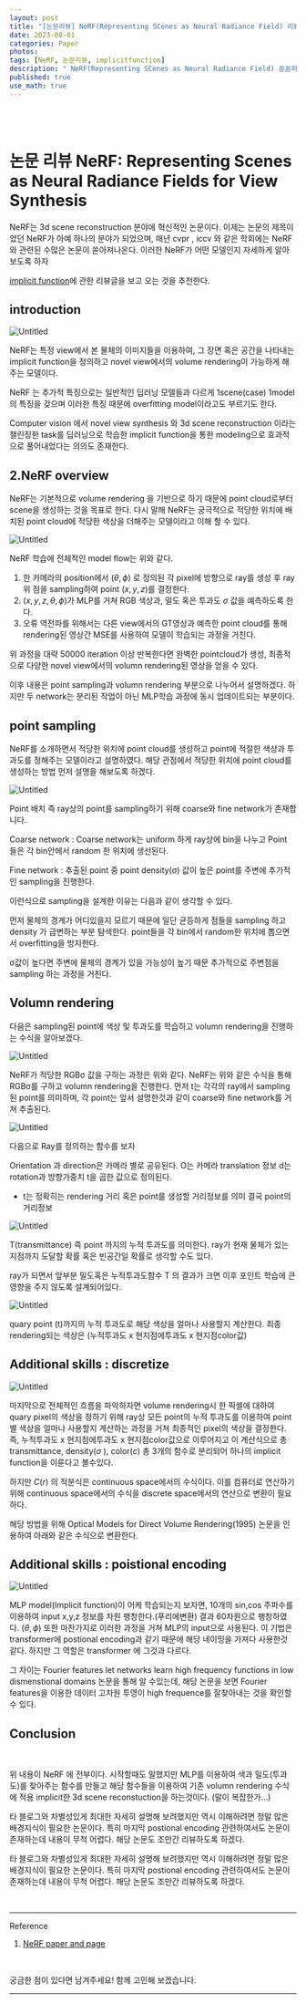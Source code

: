 ```yaml
---
layout: post
title: "[논문리뷰] NeRF(Representing SCenes as Neural Radiance Field) 리뷰"
date: 2023-08-01
categories: Paper
photos: 
tags: [NeRF, 논문리뷰, implicitfunction] 
description: " NeRF(Representing SCenes as Neural Radiance Field) 꼼꼼히 리뷰하며 논문 읽는 능력을 길러보자"
published: true
use_math: true
---
```


<br/>

<br/>



# 논문 리뷰 NeRF: Representing Scenes as Neural Radiance Fields for View Synthesis

NeRF는 3d scene reconstruction 분야에 혁신적인 논문이다. 이제는 논문의 제목이었던 NeRF가 아예 하나의 분야가 되었으며, 매년 cvpr , iccv 와 같은 학회에는 NeRF와 관련된 수많은 논문이 쏟아져나온다. 이러한 NeRF가 어떤 모델인지 자세하게 알아 보도록 하자

[implicit function](https://donguk071.github.io/liif/%EB%85%BC%EB%AC%B8%EB%A6%AC%EB%B7%B0/2023/04/16/implicit/)에 관한 리뷰글을 보고 오는 것을 추천한다. 


## introduction

![Untitled](/assets/post_images/NeRF/Untitled.png)

NeRF는 특정 view에서 본 물체의 이미지들을 이용하여, 그 장면 혹은 공간을 나타내는 implicit function을 정의하고 novel view에서의 volume rendering이 가능하게 해주는 모델이다.

NeRF 는 추가적 특징으로는 일반적인 딥러닝 모델들과 다르게 1scene(case) 1model의 특징을 갖으며 이러한 특징 때문에 overfitting model이라고도 부르기도 한다.

Computer vision 에서 novel view synthesis 와 3d scene reconstruction 이라는 챌린징한 task를 딥러닝으로 학습한 implicit function을 통한 modeling으로 효과적으로 풀어내었다는 의의도 존재한다.

## 2.NeRF overview

NeRF는 기본적으로 volume rendering 을 기반으로 하기 때문에 point cloud로부터 scene을 생성하는 것을 목표로 한다. 다시 말해 NeRF는 궁극적으로 적당한 위치에 배치된 point cloud에  적당한 색상을 더해주는 모델이라고 이해 할 수 있다.

![Untitled](/assets/post_images/NeRF/Untitled%201.png)

NeRF 학습에 전체적인 model flow는 위와 같다. 

1. 한 카메라의 position에서 $(\theta,\phi)$ 로 정의된 각 pixel에 방향으로 ray를 생성 후 ray 위 점을 sampling하여 point $(x,y,z)$를 결정한다. 
2. $(x,y,z,\theta,\phi)$가 MLP를 거쳐 RGB 색상과, 밀도 혹은 투과도 $\sigma$ 값을 예측하도록 한다. 
3. 오류 역전파를 위해서는 다른 view에서의 GT영상과 예측한 point cloud를 통해 rendering된 영상간 MSE를 사용하여 모델이 학습되는 과정을 거친다.

위 과정을 대략 50000 iteration 이상 반복한다면 완벽한 pointcloud가 생성, 최종적으로 다양한 novel view에서의 volumn rendering된 영상을 얻을 수 있다.

이후 내용은 point sampling과 volumn rendering 부분으로 나누어서 설명하겠다. 하지만 두 network는 분리된 작업이 아닌 MLP학습 과정에 동시 업데이트되는 부분이다.

## point sampling

NeRF를 소개하면서 적당한 위치에 point cloud를 생성하고 point에 적절한 색상과 투과도를 정해주는 모델이라고 설명하였다. 해당 관점에서 적당한 위치에 point cloud를 생성하는 방법 먼저 설명을 해보도록 하겠다.

![Untitled](/assets/post_images/NeRF/Untitled%202.png)

Point 배치 즉 ray상의 point를 sampling하기 위해 coarse와 fine network가 존재합니다.

Coarse network : Coarse network는 uniform 하게 ray상에 bin을 나누고 Point 들은 각 bin안에서 random 한 위치에 생선된다.

Fine network :  추출된 point 중 point density(σ) 값이 높은 point를 주변에 추가적인 sampling을 진행한다.

이런식으로 sampling을 설계한 이유는 다음과 같이 생각할 수 있다. 

먼저 물체의 경계가 어디있을지 모르기 때문에 일단 균등하게 점들을 sampling 하고 density 가 급변하는 부분 탐색한다. point들을 각 bin에서 random한 위치에 뽑으면서 overfitting을 방지한다.

σ값이 높다면 주변에 물체의 경계가 있을 가능성이 높기 때문 추가적으로 주변점을 sampling 하는 과정을 거친다.

## Volumn rendering

다음은 sampling된 point에 색상 및 투과도를 학습하고 volumn rendering을 진행하는 수식을 알아보겠다.

![Untitled](/assets/post_images/NeRF/Untitled%203.png)

NeRF가 적당한 RGBσ 값을 구하는 과정은 위와 같다. NeRF는 위와 같은 수식을 통해 RGBσ를 구하고 volumn rendering을 진행한다. 먼저 t는 각각의 ray에서 sampling된 point를 의미하며, 각 point는 앞서 설명한것과 같이 coarse와 fine network를 거쳐 추출된다. 

![Untitled](/assets/post_images/NeRF/Untitled%204.png)

다음으로 Ray를 정의하는 함수를 보자 

Orientation 과 direction은 카메라 별로 공유된다. O는 카메라 translation 정보 d는 rotation과 방향가중치 t을 곱한 값으로 정의된다. 

* t는 정확히는 rendering 거리 혹은 point를 생성할 거리정보를 의미 결국 point의 거리정보

![Untitled](/assets/post_images/NeRF/Untitled%205.png)

T(transmittance) 즉 point 까지의 누적 투과도를 의미한다. ray가 현재 물체가 있는 지점까지 도달할 확률 혹은 빈공간일 확률로 생각할 수도 있다.

ray가 되면서 앞부분 밀도혹은 누적투과도함수 T 의 결과가 크면 이후 포인트 학습에 큰 영향을 주지 않도록 설계되어있다.

![Untitled](/assets/post_images/NeRF/Untitled%206.png)

quary point (t)까지의 누적 투과도로 해당 색상을 얼마나 사용할지 계산한다.
최종 rendering되는 색상은 (누적투과도 x 현지점에투과도 x 현지점color값)

## Additional skills : discretize

![Untitled](/assets/post_images/NeRF/Untitled%207.png)

마지막으로 전체적인 흐름을 파악하자면 volume rendering시 한 픽셀에 대하여  quary pixel의 색상을 정하기 위해 ray상 모든 point의 누적 투과도를 이용하여 point별 색상을 얼마나 사용할지 계산하는 과정을 거쳐 최종적인 pixel의 색상을 결정한다. 즉, 누적투과도 x 현지점에투과도 x 현지점color값으로 이루어지고 이 계산식으로 총 transmittance, density($\sigma$ ), color($c$) 총 3개의 함수로 분리되어 하나의 implicit function을 이룬다고 볼수있다.

하지만 $C(r)$ 의 적분식은 continuous space에서의 수식이다. 이를 컴퓨터로 연산하기 위해 continuous space에서의 수식을 discrete space에서의 연산으로 변환이 필요하다.

해당 방법을 위해 Optical Models for Direct Volume Rendering(1995) 논문을 인용하여 아래와 같은 수식으로 변환한다.

## Additional skills : poistional encoding

![Untitled](/assets/post_images/NeRF/Untitled%208.png)

MLP model(Implicit function)이 어케 학습되는지 보자면, 10개의 sin,cos 주파수를 이용하여 input x,y,z 정보를 차원 팽창한다.(푸리에변환) 결과 60차원으로 팽창하였다. $(\theta,\phi)$ 또한 마찬가지로 이러한 과정을 거쳐 MLP의 input으로 사용된다. 이 기법은 transformer에 postional encoding과 같기 때문에 해당 네이밍을 가져다 사용한것 같다. 하지만 그 역할은 transformer 에 그것과 다르다.

그 차이는 Fourier features let networks learn high frequency functions in low dismenstional domains 논문을 통해 알 수있는데,  해당 논문을 보면 Fourier features을 이용한 데이터 고차원 투영이 high frequence를 잘찾아내는 것을 확인할 수 있다.




## Conclusion
<br/>

위 내용이 NeRF 에 전부이다. 시작할때도 말했지만 MLP를 이용하여 색과 밀도(투과도)를 찾아주는 함수를 만들고 해당 함수들을 이용하여 기존 volumn rendering 수식에 적용 implicit한 3d scene reconstuction을 하는것이다. (말이 복잡한가…)


타 블로그와 차별성있게 최대한 자세히 설명해 보려했지만 역시 이해하려면 정말 많은 배경지식이 필요한 논문이다. 특히 마지막 postional encoding 관련하여서도 논문이 존재하는데 내용이 무척 어렵다. 해당 논문도 조만간 리뷰하도록 하겠다.

타 블로그와 차별성있게 최대한 자세히 설명해 보려했지만 역시 이해하려면 정말 많은 배경지식이 필요한 논문이다. 특히 마지막 postional encoding 관련하여서도 논문이 존재하는데 내용이 무척 어렵다. 해당 논문도 조만간 리뷰하도록 하겠다.

<br/>

---

Reference

1) [NeRF paper and page](https://www.matthewtancik.com/nerf)


<br/>


궁금한 점이 있다면 남겨주세요! 함께 고민해 보겠습니다.

------------------------